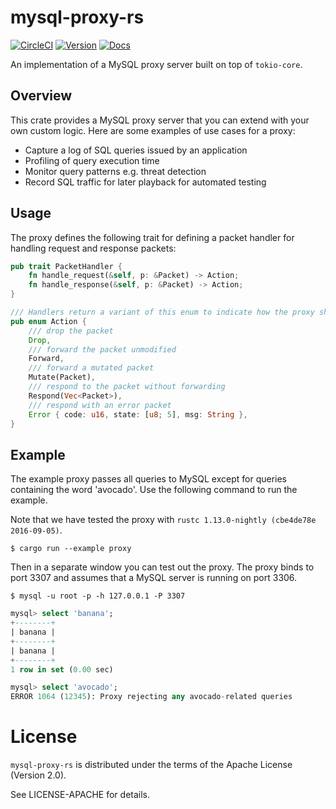 # mysql-proxy-rs

[![CircleCI](https://circleci.com/gh/AgilData/mysql-proxy-rs/tree/master.svg?style=svg)](https://circleci.com/gh/AgilData/mysql-proxy-rs/tree/master)
[![Version](https://img.shields.io/crates/v/mysql-proxy.svg)](https://crates.io/crates/mysql-proxy)
[![Docs](https://docs.rs/mysql-proxy/badge.svg)](https://docs.rs/mysql-proxy)

An implementation of a MySQL proxy server built on top of `tokio-core`. 

## Overview

This crate provides a MySQL proxy server that you can extend with your own custom logic. Here are some examples of use cases for a proxy:

- Capture a log of SQL queries issued by an application
- Profiling of query execution time
- Monitor query patterns e.g. threat detection
- Record SQL traffic for later playback for automated testing

## Usage

The proxy defines the following trait for defining a packet handler for handling request and response packets:

```rust
pub trait PacketHandler {
    fn handle_request(&self, p: &Packet) -> Action;
    fn handle_response(&self, p: &Packet) -> Action;
}

/// Handlers return a variant of this enum to indicate how the proxy should handle the packet.
pub enum Action {
    /// drop the packet
    Drop,
    /// forward the packet unmodified
    Forward,
    /// forward a mutated packet
    Mutate(Packet),
    /// respond to the packet without forwarding
    Respond(Vec<Packet>),
    /// respond with an error packet
    Error { code: u16, state: [u8; 5], msg: String },
}

```

## Example

The example proxy passes all queries to MySQL except for queries containing the word 'avocado'. Use the following command to run the example.

Note that we have tested the proxy with `rustc 1.13.0-nightly (cbe4de78e 2016-09-05)`.

```
$ cargo run --example proxy
```

Then in a separate window you can test out the proxy. The proxy binds to port 3307 and assumes that a MySQL server is running on port 3306.

```
$ mysql -u root -p -h 127.0.0.1 -P 3307
```

```sql
mysql> select 'banana';
+--------+
| banana |
+--------+
| banana |
+--------+
1 row in set (0.00 sec)

mysql> select 'avocado';
ERROR 1064 (12345): Proxy rejecting any avocado-related queries
```

# License

`mysql-proxy-rs` is  distributed under the terms of the Apache License (Version 2.0).

See LICENSE-APACHE for details.
